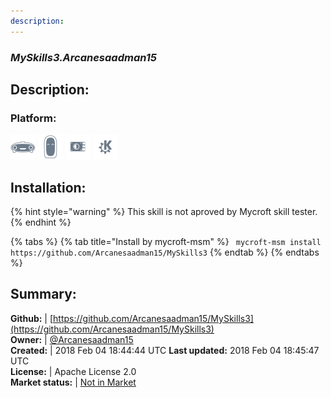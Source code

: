 ```yaml
---
description: 
---
```


### _MySkills3.Arcanesaadman15_  
## Description:  
  
### Platform:  
 ![Mark I](../.gitbook/assets/mark-1-icon.png)  ![Mark II](../.gitbook/assets/mark-2-icon.png)  ![Picroft](../.gitbook/assets/picroft-icon.png)  ![plasmoid](../.gitbook/assets/kde.png)   
  
## Installation:  
{% hint style="warning" %}
This skill is not aproved by Mycroft skill tester.
{% endhint %}
    
{% tabs %}
{% tab title="Install by mycroft-msm" %}
``` mycroft-msm install https://github.com/Arcanesaadman15/MySkills3```
{% endtab %}
  {% endtabs %}
    
## Summary:  
**Github:** | [https://github.com/Arcanesaadman15/MySkills3](https://github.com/Arcanesaadman15/MySkills3)  
**Owner:** | [@Arcanesaadman15](https://github.com/Arcanesaadman15)  
**Created:** | 2018 Feb 04 18:44:44 UTC  **Last updated:** 2018 Feb 04 18:45:47 UTC  
**License:** | Apache License 2.0  
**Market status:** | [Not in Market](https://market.mycroft.ai/skill/)  
